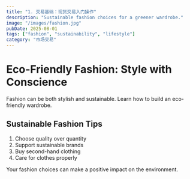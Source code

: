 ```yaml
---
title: "1. 交易基础：现货交易入门操作"
description: "Sustainable fashion choices for a greener wardrobe."
image: "/images/fashion.jpg"
pubDate: 2025-08-01
tags: ["fashion", "sustainability", "lifestyle"]
category: "市场交易"
---
```


# Eco-Friendly Fashion: Style with Conscience

Fashion can be both stylish and sustainable. Learn how to build an eco-friendly wardrobe.

## Sustainable Fashion Tips

1. Choose quality over quantity
2. Support sustainable brands
3. Buy second-hand clothing
4. Care for clothes properly

Your fashion choices can make a positive impact on the environment.